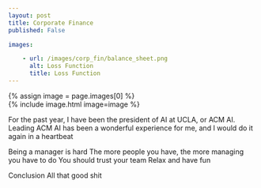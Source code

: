 ```yaml
---
layout: post
title: Corporate Finance
published: False

images:

    - url: /images/corp_fin/balance_sheet.png
      alt: Loss Function
      title: Loss Function
---
```

{% assign image = page.images[0] %}		
{% include image.html image=image %}

For the past year, I have been the president of AI at UCLA, or ACM AI. 
Leading ACM AI has been a wonderful experience for me, and I would do it again in a heartbeat

Being a manager is hard
The more people you have, the more managing you have to do
You should trust your team
Relax and have fun

Conclusion
All that good shit



